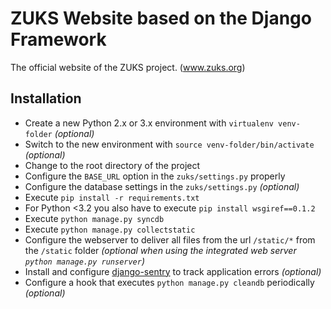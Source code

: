 # ZUKS Website based on the Django Framework
The official website of the ZUKS project. (www.zuks.org)

## Installation
- Create a new Python 2.x or 3.x environment with `virtualenv venv-folder` _(optional)_
- Switch to the new environment with `source venv-folder/bin/activate` _(optional)_
- Change to the root directory of the project
- Configure the `BASE_URL` option in the `zuks/settings.py` properly
- Configure the database settings in the `zuks/settings.py` _(optional)_
- Execute `pip install -r requirements.txt`
- For Python <3.2 you also have to execute `pip install wsgiref==0.1.2`
- Execute `python manage.py syncdb`
- Execute `python manage.py collectstatic`
- Configure the webserver to deliver all files from the url `/static/*` from the `/static` folder _(optional when using the integrated web server `python manage.py runserver`)_
- Install and configure [django-sentry](https://sentry.readthedocs.org/en/v1.13.5/install/index.html) to track application errors _(optional)_
- Configure a hook that executes `python manage.py cleandb` periodically _(optional)_
